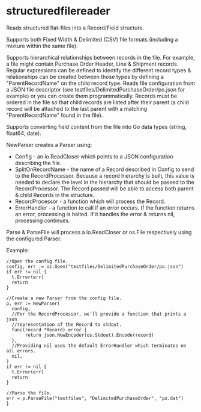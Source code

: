 # structuredfilereader
Reads structured flat-files into a Record/Field structure.

Supports both Fixed Width & Delimited (CSV) file formats (including a mixture within the same file).

Supports hierarchical relationships between records in the file.
For example, a file might contain Purchase Order Header, Line & Shipment records.
Regular expressions can be defined to identify the different record types & relationships can be created between those types by defining a "ParentRecordName" on the child record type.
Reads file configuration from a JSON file descriptor (see testfiles/DelimitedPurchaseOrder/po.json for example) or you can create them programmatically.
Records must be ordered in the file so that child records are listed after their parent (a child record will be attached to the last parent with a matching "ParentRecordName" found in the file).

Supports converting field content from the file into Go data types (string, float64, date).

NewParser creates a Parser using:
- Config - an io.ReadCloser which points to a JSON configuration describing the file.
- SplitOnRecordName - the name of a Record described in Config to send to the RecordProcessor. Because a record hierarchy is built, this value is needed to declare the level in the hierarchy that should be passed to the RecordProcessor. The Record passed will be able to access both parent & child Records in the structure.  
- RecordProcessor - a function which will process the Record.
- ErrorHandler - a function to call if an error occurs. If the function returns an error, processing is halted. If it handles the error & returns nil, processing continues.

Parse & ParseFile will process a io.ReadCloser or os.File respectively using the configured Parser.

Example:
```
//Open the config file.
config, err := os.Open("testfiles/DelimitedPurchaseOrder/po.json")
if err != nil {
  t.Error(err)
  return
}

//Create a new Parser from the config file.
p, err := NewParser(
  config,
  //For the RecordProcessor, we'll provide a function that prints a json
  //representation of the Record to stdout.
  func(record *Record) error {
	   return json.NewEncoder(os.Stdout).Encode(record)
  },
  //Providing nil uses the default ErrorHandler which terminates on all errors.
  nil,
)
if err != nil {
  t.Error(err)
  return
}

//Parse the file.
err = p.ParseFile("testfiles", "DelimitedPurchaseOrder", "po.dat")
}
```
